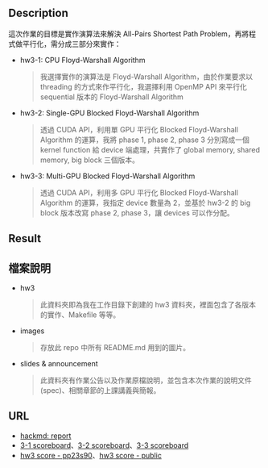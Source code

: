 ## Description
這次作業的目標是實作演算法來解決 All-Pairs Shortest Path Problem，再將程式做平行化，需分成三部分來實作：
- hw3-1: CPU Floyd-Warshall Algorithm
    > 我選擇實作的演算法是 Floyd-Warshall Algorithm，由於作業要求以 threading 的方式來作平行化，我選擇利用 OpenMP API 來平行化 sequential 版本的 Floyd-Warshall Algorithm
- hw3-2: Single-GPU Blocked Floyd-Warshall Algorithm
    > 透過 CUDA API，利用單 GPU 平行化 Blocked Floyd-Warshall Algorithm 的運算，我將 phase 1, phase 2, phase 3 分別寫成一個 kernel function 給 device 端處理，共實作了 global memory, shared memory, big block 三個版本。
- hw3-3: Multi-GPU Blocked Floyd-Warshall Algorithm
    > 透過 CUDA API，利用多 GPU 平行化 Blocked Floyd-Warshall Algorithm 的運算，我指定 device 數量為 2，並基於 hw3-2 的 big block 版本改寫 phase 2, phase 3，讓 devices 可以作分配。
## Result
## 檔案說明
- hw3
    > 此資料夾即為我在工作目錄下創建的 hw3 資料夾，裡面包含了各版本的實作、Makefile 等等。
- images
    > 存放此 repo 中所有 README.md 用到的圖片。
- slides & announcement
    > 此資料夾有作業公告以及作業原檔說明，並包含本次作業的說明文件(spec)、相關章節的上課講義與簡報。
## URL
- [hackmd: report](https://hackmd.io/@u_46AznXS7-aLzZ7_uD4WQ/rkguXJ3Fp)
- [3-1 scoreboard](https://apollo.cs.nthu.edu.tw/pp23/scoreboard/hw3-1/)、[3-2 scoreboard](https://apollo.cs.nthu.edu.tw/pp23/scoreboard/hw3-2/)、[3-3 scoreboard](https://apollo.cs.nthu.edu.tw/pp23/scoreboard/hw3-3/g)
- [hw3 score - pp23s90](https://docs.google.com/spreadsheets/d/1JnFx8Byu1UGUygVXx1_bmjnZ2_kysicBdxEbUeFIY8E/edit?usp=sharing)、[hw3 score - public](https://docs.google.com/spreadsheets/d/1_j22lcEnxnMS3oGOq0fRU_FMs7Pzzorkt_Aryic65yQ/edit?usp=sharing)